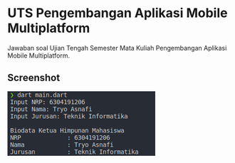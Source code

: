 # UTS Pengembangan Aplikasi Mobile Multiplatform

Jawaban soal Ujian Tengah Semester Mata Kuliah Pengembangan Aplikasi Mobile Multiplatform.

## Screenshot

![Output Program TestMahasiswa](screenshot/output.png)

